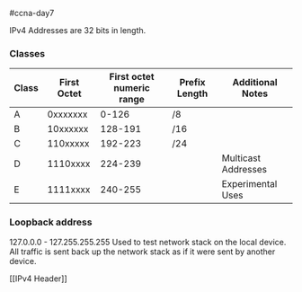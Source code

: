 #ccna-day7

IPv4 Addresses are 32 bits in length.

### Classes

| Class | First Octet | First octet numeric range | Prefix Length | Additional Notes    |
| ----- | ----------- | ------------------------- | ------------- | ------------------- |
| A     | 0xxxxxxx    | 0-126                     | /8            |                     |
| B     | 10xxxxxx    | 128-191                   | /16           |                     |
| C     | 110xxxxx    | 192-223                   | /24           |                     |
| D     | 1110xxxx    | 224-239                   |               | Multicast Addresses |
| E     | 1111xxxx    | 240-255                   |               | Experimental Uses   |

### Loopback address
127.0.0.0 - 127.255.255.255
Used to test network stack on the local device. All traffic is sent back up the network stack as if it were sent by another device.

[[IPv4 Header]]
